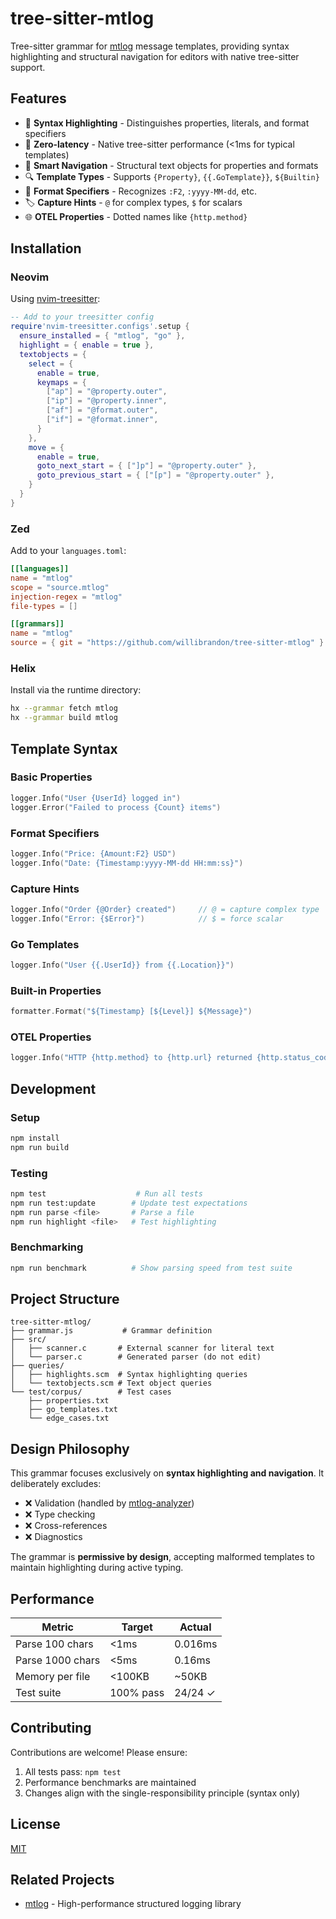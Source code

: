 # tree-sitter-mtlog

Tree-sitter grammar for [mtlog](https://github.com/willibrandon/mtlog) message templates, providing syntax highlighting and structural navigation for editors with native tree-sitter support.

## Features

- 🎨 **Syntax Highlighting** - Distinguishes properties, literals, and format specifiers
- 🚀 **Zero-latency** - Native tree-sitter performance (<1ms for typical templates)
- 🎯 **Smart Navigation** - Structural text objects for properties and formats
- 🔍 **Template Types** - Supports `{Property}`, `{{.GoTemplate}}`, `${Builtin}`
- 📝 **Format Specifiers** - Recognizes `:F2`, `:yyyy-MM-dd`, etc.
- 🏷️ **Capture Hints** - `@` for complex types, `$` for scalars
- 🌐 **OTEL Properties** - Dotted names like `{http.method}`

## Installation

### Neovim

Using [nvim-treesitter](https://github.com/nvim-treesitter/nvim-treesitter):

```lua
-- Add to your treesitter config
require'nvim-treesitter.configs'.setup {
  ensure_installed = { "mtlog", "go" },
  highlight = { enable = true },
  textobjects = {
    select = {
      enable = true,
      keymaps = {
        ["ap"] = "@property.outer",
        ["ip"] = "@property.inner",
        ["af"] = "@format.outer",
        ["if"] = "@format.inner",
      }
    },
    move = {
      enable = true,
      goto_next_start = { ["]p"] = "@property.outer" },
      goto_previous_start = { ["[p"] = "@property.outer" },
    }
  }
}
```

### Zed

Add to your `languages.toml`:

```toml
[[languages]]
name = "mtlog"
scope = "source.mtlog"
injection-regex = "mtlog"
file-types = []

[[grammars]]
name = "mtlog"
source = { git = "https://github.com/willibrandon/tree-sitter-mtlog" }
```

### Helix

Install via the runtime directory:

```bash
hx --grammar fetch mtlog
hx --grammar build mtlog
```

## Template Syntax

### Basic Properties
```go
logger.Info("User {UserId} logged in")
logger.Error("Failed to process {Count} items")
```

### Format Specifiers
```go
logger.Info("Price: {Amount:F2} USD")
logger.Info("Date: {Timestamp:yyyy-MM-dd HH:mm:ss}")
```

### Capture Hints
```go
logger.Info("Order {@Order} created")     // @ = capture complex type
logger.Info("Error: {$Error}")            // $ = force scalar
```

### Go Templates
```go
logger.Info("User {{.UserId}} from {{.Location}}")
```

### Built-in Properties
```go
formatter.Format("${Timestamp} [${Level}] ${Message}")
```

### OTEL Properties
```go
logger.Info("HTTP {http.method} to {http.url} returned {http.status_code}")
```

## Development

### Setup
```bash
npm install
npm run build
```

### Testing
```bash
npm test                    # Run all tests
npm run test:update        # Update test expectations
npm run parse <file>       # Parse a file
npm run highlight <file>   # Test highlighting
```

### Benchmarking
```bash
npm run benchmark          # Show parsing speed from test suite
```

## Project Structure

```
tree-sitter-mtlog/
├── grammar.js           # Grammar definition
├── src/
│   ├── scanner.c       # External scanner for literal text
│   └── parser.c        # Generated parser (do not edit)
├── queries/
│   ├── highlights.scm  # Syntax highlighting queries
│   └── textobjects.scm # Text object queries
└── test/corpus/        # Test cases
    ├── properties.txt
    ├── go_templates.txt
    └── edge_cases.txt
```

## Design Philosophy

This grammar focuses exclusively on **syntax highlighting and navigation**. It deliberately excludes:

- ❌ Validation (handled by [mtlog-analyzer](https://github.com/willibrandon/mtlog/tree/main/cmd/mtlog-analyzer))
- ❌ Type checking
- ❌ Cross-references
- ❌ Diagnostics

The grammar is **permissive by design**, accepting malformed templates to maintain highlighting during active typing.

## Performance

| Metric | Target | Actual |
|--------|--------|--------|
| Parse 100 chars | <1ms | 0.016ms |
| Parse 1000 chars | <5ms | 0.16ms |
| Memory per file | <100KB | ~50KB |
| Test suite | 100% pass | 24/24 ✓ |

## Contributing

Contributions are welcome! Please ensure:

1. All tests pass: `npm test`
2. Performance benchmarks are maintained
3. Changes align with the single-responsibility principle (syntax only)

## License

[MIT](./LICENSE)

## Related Projects

- [mtlog](https://github.com/willibrandon/mtlog) - High-performance structured logging library